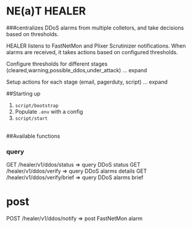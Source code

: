 # NE(a)T HEALER 
###centralizes DDoS alarms from multiple colletors, and take decisions based on thresholds.

HEALER listens to FastNetMon and Plixer Scrutinizer notifications.
When alarms are received, it takes actions based on configured thresholds.

Configure thresholds for different stages (cleared,warning,possible_ddos,under_attack)
... expand

Setup actions for each stage (email, pagerduty, script)
... expand


##Starting up

1. `script/bootstrap`
2. Populate `.env` with a config
3. `script/start`

<br>
##Available functions

### query
GET /healer/v1/ddos/status => query DDoS status
GET /healer/v1/ddos/verify => query DDoS alarms details
GET /healer/v1/ddos/verify/brief => query DDoS alarms brief

# post
POST /healer/v1/ddos/notify => post FastNetMon alarm
